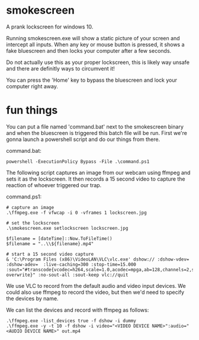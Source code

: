 # smokescreen

A prank lockscreen for windows 10.

Running smokescreen.exe will show a static picture of your screen and intercept all inputs.
When any key or mouse button is pressed, it shows a fake bluescreen and then locks your computer after a few seconds.

Do not actually use this as your proper lockscreen, this is likely way unsafe and there are definitly ways to circumvent it!

You can press the 'Home' key to bypass the bluescreen and lock your computer right away.

# fun things

You can put a file named 'command.bat' next to the smokescreen binary and when the bluescreen is triggered this batch file will be run.
First we're gonna launch a powershell script and do our things from there.

command.bat:
```
powershell -ExecutionPolicy Bypass -File .\command.ps1
```

The following script captures an image from our webcam using ffmpeg and sets it as the lockscreen.
It then records a 15 second video to capture the reaction of whoever triggered our trap.

command.ps1:
```
# capture an image
.\ffmpeg.exe -f vfwcap -i 0 -vframes 1 lockscreen.jpg

# set the lockscreen
.\smokescreen.exe setlockscreen lockscreen.jpg

$filename = [dateTime]::Now.ToFileTime()
$filename = "..\\${filename}.mp4"

# start a 15 second video capture
& 'C:\Program Files (x86)\VideoLAN\VLC\vlc.exe' dshow:// :dshow-vdev=  :dshow-adev=  :live-caching=300 :stop-time=15.000 :sout="#transcode{vcodec=h264,scale=1.0,acodec=mpga,ab=128,channels=2,samplerate=44100,scodec=none}:file{dst=${filename}},no-overwrite}" :no-sout-all :sout-keep vlc://quit
```

We use VLC to record from the default audio and video input devices.
We could also use ffmpeg to record the video, but then we'd need to specify the devices by name.

We can list the devices and record with ffmpeg as follows:
```
.\ffmpeg.exe -list_devices true -f dshow -i dummy
.\ffmpeg.exe -y -t 10 -f dshow -i video="<VIDEO DEVICE NAME>":audio="<AUDIO DEVICE NAME>" out.mp4
```
